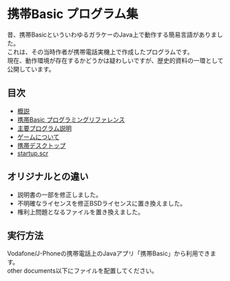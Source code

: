 ﻿# 携帯Basic プログラム集
昔、携帯BasicといういわゆるガラケーのJava上で動作する簡易言語がありました。  
これは、その当時作者が携帯電話実機上で作成したプログラムです。  
現在、動作環境が存在するかどうかは疑わしいですが、歴史的資料の一環として公開しています。

## 目次
* [概説](README.md)
* [携帯Basic プログラミングリファレンス](kbProgrammingReference.md)
* [主要プログラム説明](Main/README.md)
* [ゲームについて](Main/README_GAME.md)
* [携帯デスクトップ](Desktop/README.md)
* [startup.scr](startup/README.md)

## オリジナルとの違い
* 説明書の一部を修正しました。
* 不明確なライセンスを修正BSDライセンスに置き換えました。
* 権利上問題となるファイルを置き換えました。

## 実行方法
Vodafone/J-Phoneの携帯電話上のJavaアプリ「携帯Basic」から利用できます。  
other documents以下にファイルを配置してください。  
